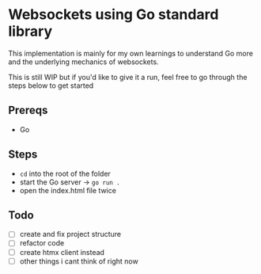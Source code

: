 # Websockets using Go standard library
This implementation is mainly for my own learnings to understand Go more and the underlying mechanics of websockets.

This is still WIP but if you'd like to give it a run, feel free to go through the steps below to get started

## Prereqs
- Go

## Steps
- `cd` into the root of the folder
- start the Go server -> `go run .`
- open the index.html file twice

## Todo
- [ ] create and fix project structure 
- [ ] refactor code
- [ ] create htmx client instead 
- [ ] other things i cant think of right now
